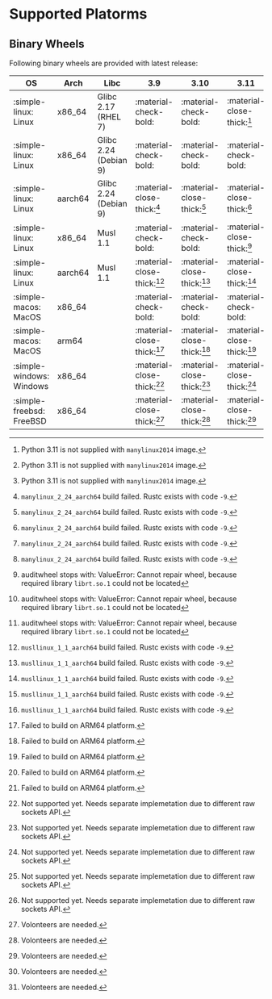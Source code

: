 # Supported Platorms

## Binary Wheels

Following binary wheels are provided with latest release:

| OS                       | Arch    | Libc                  | 3.9                        | 3.10                       | 3.11                       | 3.12                       | 3.13                       |
| ------------------------ | ------- | --------------------- | -------------------------- | -------------------------- | -------------------------- | -------------------------- | -------------------------- |
| :simple-linux: Linux     | x86_64  | Glibc 2.17 (RHEL 7)   | :material-check-bold:      | :material-check-bold:      | :material-close-thick:[^1] | :material-close-thick:[^1] | :material-close-thick:[^1] |
| :simple-linux: Linux     | x86_64  | Glibc 2.24 (Debian 9) | :material-check-bold:      | :material-check-bold:      | :material-check-bold:      | :material-check-bold:      | :material-check-bold:      |
| :simple-linux: Linux     | aarch64 | Glibc 2.24 (Debian 9) | :material-close-thick:[^2] | :material-close-thick:[^2] | :material-close-thick:[^2] | :material-close-thick:[^2] | :material-close-thick:[^2] |
| :simple-linux: Linux     | x86_64  | Musl 1.1              | :material-check-bold:      | :material-check-bold:      | :material-close-thick:[^3] | :material-close-thick:[^3] | :material-close-thick:[^3] |
| :simple-linux: Linux     | aarch64 | Musl 1.1              | :material-close-thick:[^4] | :material-close-thick:[^4] | :material-close-thick:[^4] | :material-close-thick:[^4] | :material-close-thick:[^4] |
| :simple-macos: MacOS     | x86_64  |                       | :material-check-bold:      | :material-check-bold:      | :material-check-bold:      | :material-check-bold:      | :material-check-bold:      |
| :simple-macos: MacOS     | arm64   |                       | :material-close-thick:[^5] | :material-close-thick:[^5] | :material-close-thick:[^5] | :material-close-thick:[^5] | :material-close-thick:[^5] |
| :simple-windows: Windows | x86_64  |                       | :material-close-thick:[^6] | :material-close-thick:[^6] | :material-close-thick:[^6] | :material-close-thick:[^6] | :material-close-thick:[^6] |
| :simple-freebsd: FreeBSD | x86_64  |                       | :material-close-thick:[^7] | :material-close-thick:[^7] | :material-close-thick:[^7] | :material-close-thick:[^7] | :material-close-thick:[^7] |

[^1]: Python 3.11 is not supplied with `manylinux2014` image.
[^2]: `manylinux_2_24_aarch64` build failed. Rustc exists with code `-9`.
[^3]:
    auditwheel stops with:
    ValueError: Cannot repair wheel, because required library `librt.so.1` could not be located
[^4]: `musllinux_1_1_aarch64` build failed. Rustc exists with code `-9`.
[^5]: Failed to build on ARM64 platform.
[^6]: Not supported yet. Needs separate implemetation due to different raw sockets API.
[^7]: Volonteers are needed.